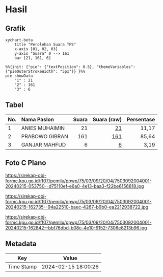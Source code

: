 # Hasil

## Grafik

```mermaid
xychart-beta
    title "Perolehan Suara TPS"
    x-axis [01, 02, 03]
    y-axis "Suara" 0 --> 161
    bar [21, 161, 6]
```

```mermaid
%%{init: {"pie": {"textPosition": 0.5}, "themeVariables": {"pieOuterStrokeWidth": "5px"}} }%%
pie showData
    "1" : 21
    "2" : 161
    "3" : 6
```

## Tabel

| No. | Nama Paslon    | Suara | Suara (raw) | Persentase |
|:--- |:-------------- | -----:| -----------:| ----------:|
| 1   | ANIES MUHAIMIN | 21    | [21][p-1]   | 11,17      |
| 2   | PRABOWO GIBRAN | 161   | [161][p-2]  | 85,64      |
| 3   | GANJAR MAHFUD  | 6     | [6][p-3]    | 3,19       |


[p-1]: https://github.com/gigit-pemilu/pemilu-2024-75-gorontalo/blob/main/pilpres/hitung-suara/sub/75-gorontalo/sub/03-bone-bolango/sub/09-bone/sub/2004-bilonlantunga/sub/001-tps/sub/paslon-1.txt
[p-2]: https://github.com/gigit-pemilu/pemilu-2024-75-gorontalo/blob/main/pilpres/hitung-suara/sub/75-gorontalo/sub/03-bone-bolango/sub/09-bone/sub/2004-bilonlantunga/sub/001-tps/sub/paslon-2.txt
[p-3]: https://github.com/gigit-pemilu/pemilu-2024-75-gorontalo/blob/main/pilpres/hitung-suara/sub/75-gorontalo/sub/03-bone-bolango/sub/09-bone/sub/2004-bilonlantunga/sub/001-tps/sub/paslon-3.txt

## Foto C Plano

https://sirekap-obj-formc.kpu.go.id/ff07/pemilu/ppwp/75/03/09/20/04/7503092004001-20240215-053750--d75110ef-e6a0-4e13-baa3-f22be6156818.jpg

https://sirekap-obj-formc.kpu.go.id/ff07/pemilu/ppwp/75/03/09/20/04/7503092004001-20240215-162735--94a22510-baec-4267-b9b0-ea2212938722.jpg

https://sirekap-obj-formc.kpu.go.id/ff07/pemilu/ppwp/75/03/09/20/04/7503092004001-20240215-162842--bbf76dbd-b08c-4e10-9152-7306e8213b96.jpg


## Metadata

| Key        | Value               |
| ---------- | ------------------- |
| Time Stamp | 2024-02-15 18:00:26 |



